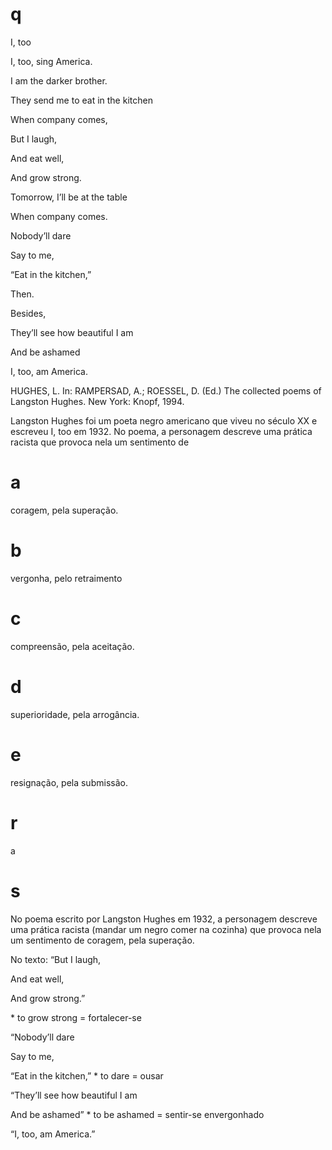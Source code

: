 # q
I, too

I, too, sing America.

I am the darker brother.

They send me to eat in the kitchen

When company comes,

But I laugh,

And eat well,

And grow strong.

Tomorrow, I’ll be at the table

When company comes.

Nobody’ll dare

Say to me,

“Eat in the kitchen,”

Then.

Besides,

They’ll see how beautiful I am

And be ashamed

I, too, am America.

HUGHES, L. In: RAMPERSAD, A.; ROESSEL, D. (Ed.) The collected poems of Langston Hughes. New York: Knopf, 1994.

Langston Hughes foi um poeta negro americano que viveu no século XX e escreveu I, too em 1932. No poema, a personagem descreve uma prática racista que provoca nela um sentimento de

# a
coragem, pela superação.

# b
vergonha, pelo retraimento

# c
compreensão, pela aceitação.

# d
superioridade, pela arrogância.

# e
resignação, pela submissão.

# r
a

# s
No poema escrito por Langston Hughes em 1932, a personagem descreve uma prática racista (mandar um negro comer na cozinha) que provoca nela um sentimento de coragem, pela superação.

No texto: “But I laugh,

And eat well,

And grow strong.”

\* to grow strong = fortalecer-se

“Nobody’ll dare

Say to me,

“Eat in the kitchen,” \* to dare = ousar

“They’ll see how beautiful I am

And be ashamed” \* to be ashamed = sentir-se envergonhado

“I, too, am America.”
